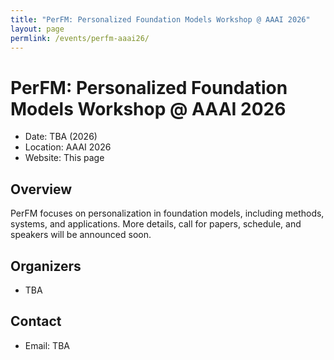 ```yaml
---
title: "PerFM: Personalized Foundation Models Workshop @ AAAI 2026"
layout: page
permlink: /events/perfm-aaai26/
---
```


# PerFM: Personalized Foundation Models Workshop @ AAAI 2026

- Date: TBA (2026)
- Location: AAAI 2026
- Website: This page

## Overview

PerFM focuses on personalization in foundation models, including methods, systems, and applications. More details, call for papers, schedule, and speakers will be announced soon.

## Organizers

- TBA

## Contact

- Email: TBA 